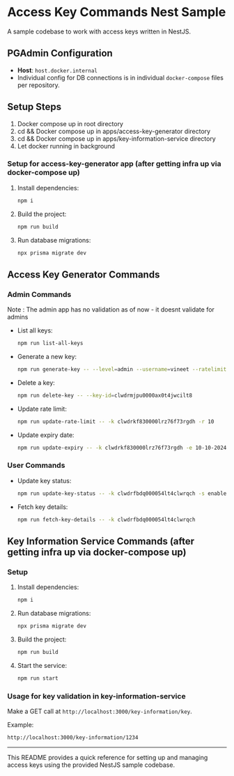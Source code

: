 # Access Key Commands Nest Sample

A sample codebase to work with access keys written in NestJS.

## PGAdmin Configuration
- **Host**: `host.docker.internal`
- Individual config for DB connections is in individual `docker-compose` files per repository.


## Setup Steps
1. Docker compose up in root directory
2. cd && Docker compose up in apps/access-key-generator directory
3. cd && Docker compose up in apps/key-information-service directory
4. Let docker running in background

### Setup for access-key-generator app (after getting infra up via docker-compose up)
1. Install dependencies:
   ```bash
   npm i
   ```
2. Build the project:
   ```bash
   npm run build
   ```
3. Run database migrations:
   ```bash
   npx prisma migrate dev
   ```
## Access Key Generator Commands
### Admin Commands
Note : The admin app has no validation as of now - it doesnt validate for admins
- List all keys:
  ```bash
  npm run list-all-keys
  ```
- Generate a new key:
  ```bash
  npm run generate-key -- --level=admin --username=vineet --ratelimit=10 --expiry=10-11-2024
  ```
- Delete a key:
  ```bash
  npm run delete-key -- --key-id=clwdrmjpu0000ax0t4jwcilt8
  ```
- Update rate limit:
  ```bash
  npm run update-rate-limit -- -k clwdrkf830000lrz76f73rgdh -r 10
  ```
- Update expiry date:
  ```bash
  npm run update-expiry -- -k clwdrkf830000lrz76f73rgdh -e 10-10-2024
  ```

### User Commands
- Update key status:
  ```bash
  npm run update-key-status -- -k clwdrfbdq000054lt4clwrqch -s enabled
  ```
- Fetch key details:
  ```bash
  npm run fetch-key-details -- -k clwdrfbdq000054lt4clwrqch
  ```

## Key Information Service Commands (after getting infra up via docker-compose up)

### Setup
1. Install dependencies:
   ```bash
   npm i
   ```
2. Run database migrations:
   ```bash
   npx prisma migrate dev
   ```
3. Build the project:
   ```bash
   npm run build
   ```
4. Start the service:
   ```bash
   npm run start
   ```

### Usage for key validation in key-information-service
Make a GET call at `http://localhost:3000/key-information/key`.

Example:
```bash
http://localhost:3000/key-information/1234
```

---

This README provides a quick reference for setting up and managing access keys using the provided NestJS sample codebase.